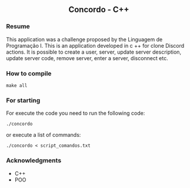 <h2 align="center"> 
  Concordo - C++
</h1>

### Resume

This application was a challenge proposed by the Linguagem de Programação I. This is an application developed in c ++ for clone Discord actions. It is possible to create a user, server, update server description, update server code, remove server, enter a server, disconnect etc.

### How to compile

```console
make all
```

### For starting
For execute the code you need to run the following code:

```console
./concordo
```

or execute a list of commands:
```console
./concordo < script_comandos.txt
```

### Acknowledgments

- C++
- POO